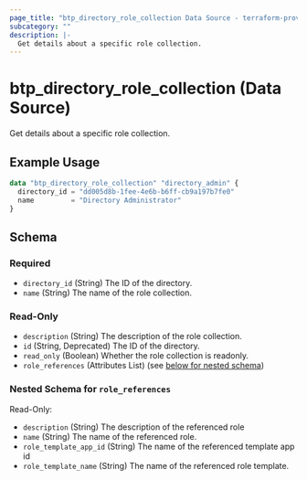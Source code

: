 ```yaml
---
page_title: "btp_directory_role_collection Data Source - terraform-provider-btp"
subcategory: ""
description: |-
  Get details about a specific role collection.
---
```


# btp_directory_role_collection (Data Source)

Get details about a specific role collection.

## Example Usage

```terraform
data "btp_directory_role_collection" "directory_admin" {
  directory_id = "dd005d8b-1fee-4e6b-b6ff-cb9a197b7fe0"
  name         = "Directory Administrator"
}
```

<!-- schema generated by tfplugindocs -->
## Schema

### Required

- `directory_id` (String) The ID of the directory.
- `name` (String) The name of the role collection.

### Read-Only

- `description` (String) The description of the role collection.
- `id` (String, Deprecated) The ID of the directory.
- `read_only` (Boolean) Whether the role collection is readonly.
- `role_references` (Attributes List) (see [below for nested schema](#nestedatt--role_references))

<a id="nestedatt--role_references"></a>
### Nested Schema for `role_references`

Read-Only:

- `description` (String) The description of the referenced role
- `name` (String) The name of the referenced role.
- `role_template_app_id` (String) The name of the referenced template app id
- `role_template_name` (String) The name of the referenced role template.